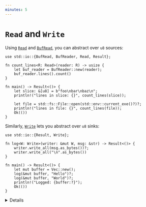 ```yaml
---
minutes: 5
---
```


# `Read` and `Write`

Using [`Read`][1] and [`BufRead`][2], you can abstract over `u8` sources:

```rust,editable
use std::io::{BufRead, BufReader, Read, Result};

fn count_lines<R: Read>(reader: R) -> usize {
    let buf_reader = BufReader::new(reader);
    buf_reader.lines().count()
}

fn main() -> Result<()> {
    let slice: &[u8] = b"foo\nbar\nbaz\n";
    println!("lines in slice: {}", count_lines(slice));

    let file = std::fs::File::open(std::env::current_exe()?)?;
    println!("lines in file: {}", count_lines(file));
    Ok(())
}
```

Similarly, [`Write`][3] lets you abstract over `u8` sinks:

```rust,editable
use std::io::{Result, Write};

fn log<W: Write>(writer: &mut W, msg: &str) -> Result<()> {
    writer.write_all(msg.as_bytes())?;
    writer.write_all("\n".as_bytes())
}

fn main() -> Result<()> {
    let mut buffer = Vec::new();
    log(&mut buffer, "Hello")?;
    log(&mut buffer, "World")?;
    println!("Logged: {buffer:?}");
    Ok(())
}
```

<details>

- Types that implement `Read` are `File`s, standard input (e.g., from a terminal), 
  TCP connectiions, etc.

- `Write` is implemented by `File`s, standard output, and other (e.g., TCP) streams
  as well, but also for `Vec` and (differently) for `String`s.

- The [`Cursor`][4] type can be used to wrap any array of bytes and implements 
  the `Read` and `Write` traits together with the trait `Seek`, which is often
  required for `File` operations.

</details>

[1]: https://doc.rust-lang.org/std/io/trait.Read.html
[2]: https://doc.rust-lang.org/std/io/trait.BufRead.html
[3]: https://doc.rust-lang.org/std/io/trait.Write.html
[4]: https://doc.rust-lang.org/std/io/struct.Cursor.html
